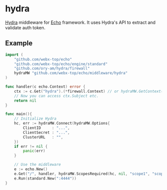 # hydra
[Hydra](https://github.com/ory-am/hydra) middleware for [Echo](https://github.com/webx-top/echo) framework.
It uses Hydra's API to extract and validate auth token.

## Example

``` go
import (
    "github.com/webx-top/echo"
    "github.com/webx-top/echo/engine/standard"
    "github.com/ory-am/hydra/firewall"
    hydraMW "github.com/webx-top/echo/middleware/hydra"
)

func handler(c echo.Context) error {
	ctx := c.Get("hydra").(*firewall.Context) // or hydraMW.GetContext(c)
	// Now you can access ctx.Subject etc.
	return nil
}

func main(){
	// Initialize Hydra
	hc, err := hydraMW.Connect(hydraMW.Options{
		ClientID     : "...",
		ClientSecret : "...",
		ClusterURL   : "",
	})
	if err != nil {
		panic(err)
	}

	// Use the middleware
 	e := echo.New()
	e.Get("/", handler, hydraMW.ScopesRequired(hc, nil, "scope1", "scope2"))
	e.Run(standard.New(":4444"))
}
```
